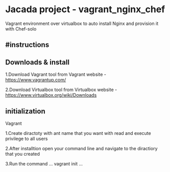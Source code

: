 # Jacada project - vagrant_nginx_chef
Vagrant environment over virtualbox to auto install Nginx and provision it with Chef-solo

#instructions
----

Downloads & install
---

1.Download Vagrant tool from Vagrant website - https://www.vagrantup.com/

2.Download Virtualbox tool from Virtualbox website - https://www.virtualbox.org/wiki/Downloads

initialization
---
Vagrant

1.Create diractoty with ant name that you want with read and execute privilege to all users

2.After installtion open your command line and navigate to the diractiory that you created

3.Run the command ... vagrant init ...
